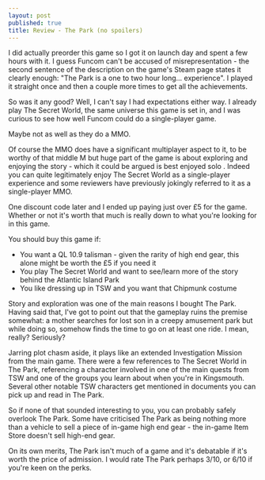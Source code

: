 ```yaml
---
layout: post
published: true
title: Review - The Park (no spoilers)
---
```

I did actually preorder this game so I got it on launch day and spent a few hours with it. I guess Funcom can't be accused of misrepresentation - the second sentence of the description on the game's Steam page states it clearly enough: "The Park is a one to two hour long... experience". I played it straight once and then a couple more times to get all the achievements.

So was it any good? Well, I can't say I had expectations either way. I already play The Secret World, the same universe this game is set in, and I was curious to see how well Funcom could do a single-player game.

Maybe not as well as they do a MMO.

Of course the MMO does have a significant multiplayer aspect to it, to be worthy of that middle M but huge part of the game is about exploring and enjoying the story - which it could be argued is best enjoyed solo . Indeed you can quite legitimately enjoy The Secret World as a single-player experience and some reviewers have previously jokingly referred to it as a single-player MMO.

One discount code later and I ended up paying just over £5 for the game. Whether or not it's worth that much is really down to what you're looking for in this game. 

You should buy this game if:
* You want a QL 10.9 talisman - given the rarity of high end gear, this alone might be worth the £5 if you need it 
* You play The Secret World and want to see/learn more of the story behind the Atlantic Island Park 
* You like dressing up in TSW and you want that Chipmunk costume 

Story and exploration was one of the main reasons I bought The Park. Having said that, I've got to point out that the gameplay ruins the premise somewhat: a mother searches for lost son in a creepy amusement park but while doing so, somehow finds the time to go on at least one ride. I mean, really? Seriously?

Jarring plot chasm aside, it plays like an extended Investigation Mission from the main game. There were a few references to The Secret World in The Park, referencing a character involved in one of the main quests from TSW and one of the groups you learn about when you're in Kingsmouth. Several other notable TSW characters get mentioned in documents you can pick up and read in The Park.

So if none of that sounded interesting to you, you can probably safely overlook The Park. Some have criticised The Park as being nothing more than a vehicle to sell a piece of in-game high end gear - the in-game Item Store doesn't sell high-end gear.

On its own merits, The Park isn't much of a game and it's debatable if it's worth the price of admission. I would rate The Park perhaps 3/10, or 6/10 if you're keen on the perks.
